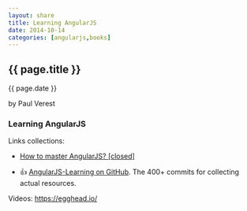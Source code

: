 ```yaml
---
layout: share
title: Learning AngularJS
date: 2014-10-14
categories: [angularjs,books]
---
```



## {{ page.title }}

<p class="meta">{{ page.date }}</p> by Paul Verest

### Learning AngularJS

Links collections:

- [How to master AngularJS? [closed]](http://stackoverflow.com/questions/14333857/how-to-master-angularjs)

- :+1: [AngularJS-Learning on GitHub](https://github.com/jmcunningham/AngularJS-Learning).
 The 400+ commits for collecting actual resources.

Videos: <https://egghead.io/>
